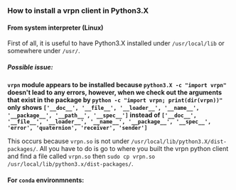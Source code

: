 ### How to install a vrpn client in Python3.X

#### From system interpreter (Linux)

First of all, it is useful to have Python3.X installed under `/usr/local/lib` or somewhere under `/usr/`. 

##### Possible issue: 

**`vrpn` module appears to be installed because `python3.X -c "import vrpn"` doesn't lead to any errors, however, when we check out the arguments that exist in the package by `python -c "import vrpn; print(dir(vrpn))"` only shows `['__doc__', '__file__', '__loader__', '__name__', '__package__', '__path__', '__spec__']` instead of `['__doc__', '__file__', '__loader__', '__name__', '__package__', '__spec__', 'error', 'quaternion', 'receiver', 'sender']
`**  

This occurs because `vrpn.so` is not under `/usr/local/lib/python3.X/dist-packages/`. All you have to do is go to where you built the vrpn python client and find a file called `vrpn.so` then `sudo cp vrpn.so /usr/local/lib/python3.x/dist-packages/`.

#### For `conda` environmnents:

